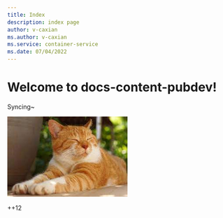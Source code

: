 ```yaml
---
title: Index
description: index page
author: v-caxian
ms.author: v-caxian
ms.service: container-service
ms.date: 07/04/2022
---
```


# Welcome to docs-content-pubdev!

Syncing~

![dog](./images/cat.jpg)

++12

